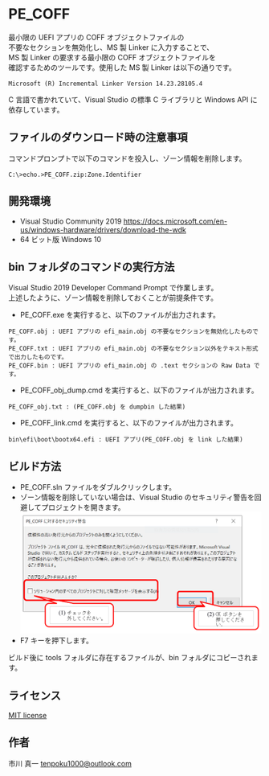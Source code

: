 
# PE_COFF

最小限の UEFI アプリの COFF オブジェクトファイルの  
不要なセクションを無効化し、MS 製 Linker に入力することで、    
MS 製 Linker の要求する最小限の COFF オブジェクトファイルを  
確認するためのツールです。使用した MS 製 Linker は以下の通りです。

```
Microsoft (R) Incremental Linker Version 14.23.28105.4
```

C 言語で書かれていて、Visual Studio の標準 C ライブラリと Windows API に依存しています。

## ファイルのダウンロード時の注意事項

コマンドプロンプトで以下のコマンドを投入し、ゾーン情報を削除します。

```
C:\>echo.>PE_COFF.zip:Zone.Identifier
```

## 開発環境

* Visual Studio Community 2019
https://docs.microsoft.com/en-us/windows-hardware/drivers/download-the-wdk
* 64 ビット版 Windows 10

## bin フォルダのコマンドの実行方法

Visual Studio 2019 Developer Command Prompt で作業します。  
上述したように、ゾーン情報を削除しておくことが前提条件です。

* PE_COFF.exe を実行すると、以下のファイルが出力されます。
```
PE_COFF.obj : UEFI アプリの efi_main.obj の不要なセクションを無効化したものです。
PE_COFF.txt : UEFI アプリの efi_main.obj の不要なセクション以外をテキスト形式で出力したものです。
PE_COFF.bin : UEFI アプリの efi_main.obj の .text セクションの Raw Data です。
```

* PE_COFF_obj_dump.cmd を実行すると、以下のファイルが出力されます。
```
PE_COFF_obj.txt : (PE_COFF.obj を dumpbin した結果)
```

* PE_COFF_link.cmd を実行すると、以下のファイルが出力されます。
```
bin\efi\boot\bootx64.efi : UEFI アプリ(PE_COFF.obj を link した結果)
```

## ビルド方法

* PE_COFF.sln ファイルをダブルクリックします。
* ゾーン情報を削除していない場合は、Visual Studio のセキュリティ警告を回避してプロジェクトを開きます。  
![warning](https://raw.githubusercontent.com/tenpoku1000/PE_COFF/master/images/MSVC.PNG)
* F7 キーを押下します。

ビルド後に tools フォルダに存在するファイルが、bin フォルダにコピーされます。

## ライセンス

[MIT license](https://raw.githubusercontent.com/tenpoku1000/PE_COFF/master/LICENSE)

## 作者

市川 真一 <tenpoku1000@outlook.com>

